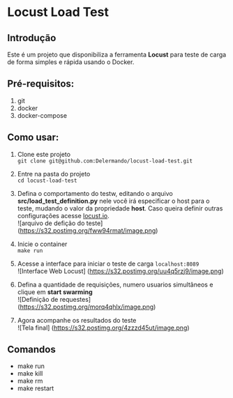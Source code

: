 # Locust Load Test  

## Introdução  
Este é um projeto que disponibiliza a ferramenta **Locust** para teste de carga de forma simples e rápida usando o Docker.

## Pré-requisitos:  
1. git
2. docker
3. docker-compose

## Como usar:  
1. Clone este projeto  
`git clone git@github.com:Delermando/locust-load-test.git`  

2. Entre na pasta do projeto  
    `cd locust-load-test`  

3. Defina o comportamento do testw, editando o arquivo **src/load_test_definition.py** nele você irá especificar o host para o teste, mudando o valor da propriedade **host**. Caso queira definir outras configurações acesse [locust.io](http://docs.locust.io/en/latest/).  
![arquivo de defição do teste]
(https://s32.postimg.org/fww94rmat/image.png)

4. Inicie o container  
    `make run`  

5. Acesse a interface para iniciar o teste de carga `localhost:8089`  
![Interface Web Locust]
(https://s32.postimg.org/uu4q5rzj9/image.png)

6. Defina a quantidade de requisições, numero usuarios simultâneos e clique em **start swarming**  
![Definição de requestes]
(https://s32.postimg.org/morq4qhlx/image.png)

7. Agora acompanhe os resultados do teste  
![Tela final]
(https://s32.postimg.org/4zzzd45ut/image.png)

## Comandos
- make run  
- make kill  
- make rm  
- make restart  